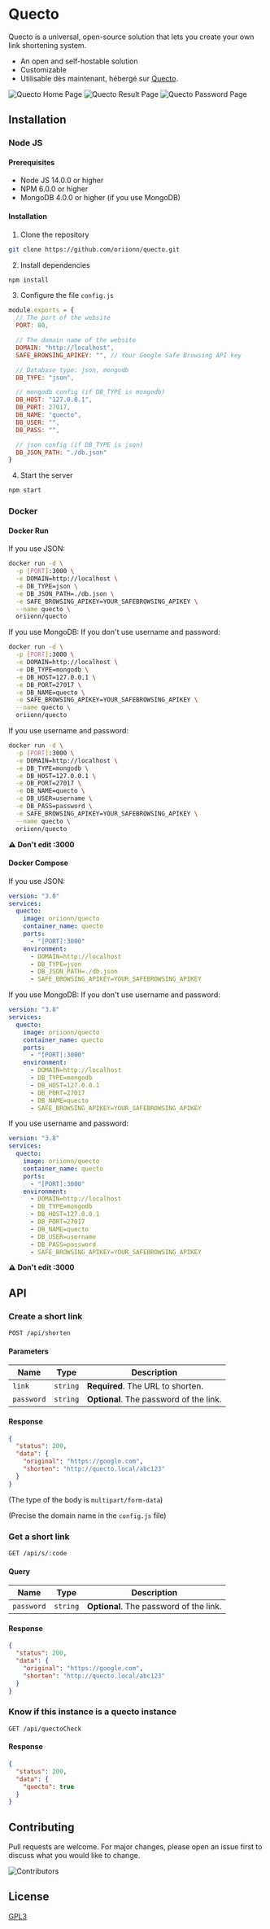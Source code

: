 # Quecto
Quecto is a universal, open-source solution that lets you create your own link shortening system.
- An open and self-hostable solution
- Customizable
- Utilisable dès maintenant, hébergé sur [Quecto](https://s.oriondev.fr).

![Quecto Home Page](docs/home.png)
![Quecto Result Page](docs/result.png)
![Quecto Password Page](docs/password.png)

## Installation

### Node JS

#### Prerequisites
- Node JS 14.0.0 or higher
- NPM 6.0.0 or higher
- MongoDB 4.0.0 or higher (if you use MongoDB)

#### Installation
1. Clone the repository
```bash
git clone https://github.com/oriionn/quecto.git
```
2. Install dependencies
```bash
npm install
```
3. Configure the file `config.js`
```js
module.exports = {
  // The port of the website
  PORT: 80,

  // The domain name of the website
  DOMAIN: "http://localhost",
  SAFE_BROWSING_APIKEY: "", // Your Google Safe Browsing API key

  // Database type: json, mongodb
  DB_TYPE: "json",

  // mongodb config (if DB_TYPE is mongodb)
  DB_HOST: "127.0.0.1",
  DB_PORT: 27017,
  DB_NAME: "quecto",
  DB_USER: "",
  DB_PASS: "",

  // json config (if DB_TYPE is json)
  DB_JSON_PATH: "./db.json"
}
```

4. Start the server
```bash
npm start
```

### Docker
#### Docker Run
If you use JSON:
```bash
docker run -d \
  -p [PORT]:3000 \
  -e DOMAIN=http://localhost \
  -e DB_TYPE=json \
  -e DB_JSON_PATH=./db.json \
  -e SAFE_BROWSING_APIKEY=YOUR_SAFEBROWSING_APIKEY \
  --name quecto \
  oriionn/quecto
```
If you use MongoDB:
If you don't use username and password:
```bash
docker run -d \
  -p [PORT]:3000 \
  -e DOMAIN=http://localhost \
  -e DB_TYPE=mongodb \
  -e DB_HOST=127.0.0.1 \
  -e DB_PORT=27017 \
  -e DB_NAME=quecto \
  -e SAFE_BROWSING_APIKEY=YOUR_SAFEBROWSING_APIKEY \
  --name quecto \
  oriionn/quecto
```
If you use username and password:
```bash
docker run -d \
  -p [PORT]:3000 \
  -e DOMAIN=http://localhost \
  -e DB_TYPE=mongodb \
  -e DB_HOST=127.0.0.1 \
  -e DB_PORT=27017 \
  -e DB_NAME=quecto \
  -e DB_USER=username \
  -e DB_PASS=password \
  -e SAFE_BROWSING_APIKEY=YOUR_SAFEBROWSING_APIKEY \
  --name quecto \
  oriionn/quecto
```
**⚠ Don't edit :3000**

#### Docker Compose
If you use JSON:
```yaml
version: "3.8"
services:
  quecto:
    image: oriionn/quecto
    container_name: quecto
    ports:
      - "[PORT]:3000"
    environment:
      - DOMAIN=http://localhost
      - DB_TYPE=json
      - DB_JSON_PATH=./db.json
      - SAFE_BROWSING_APIKEY=YOUR_SAFEBROWSING_APIKEY
```
If you use MongoDB:
If you don't use username and password:
```yaml
version: "3.8"
services:
  quecto:
    image: oriionn/quecto
    container_name: quecto
    ports:
      - "[PORT]:3000"
    environment:
      - DOMAIN=http://localhost
      - DB_TYPE=mongodb
      - DB_HOST=127.0.0.1
      - DB_PORT=27017
      - DB_NAME=quecto
      - SAFE_BROWSING_APIKEY=YOUR_SAFEBROWSING_APIKEY
```
If you use username and password:
```yaml
version: "3.8"
services:
  quecto:
    image: oriionn/quecto
    container_name: quecto
    ports:
      - "[PORT]:3000"
    environment:
      - DOMAIN=http://localhost
      - DB_TYPE=mongodb
      - DB_HOST=127.0.0.1
      - DB_PORT=27017
      - DB_NAME=quecto
      - DB_USER=username 
      - DB_PASS=password
      - SAFE_BROWSING_APIKEY=YOUR_SAFEBROWSING_APIKEY
```
**⚠ Don't edit :3000**

## API
### Create a short link
```http
POST /api/shorten
```
#### Parameters
| Name       | Type | Description                             |
|------------| --- |-----------------------------------------|
| `link`     | `string` | **Required**. The URL to shorten.       |
| `password` | `string` | **Optional**. The password of the link. |

#### Response
```json
{
  "status": 200,
  "data": {
    "original": "https://google.com",
    "shorten": "http://quecto.local/abc123"
  }
}
```
(The type of the body is `multipart/form-data`)

(Precise the domain name in the `config.js` file)

### Get a short link
```http
GET /api/s/:code
```

#### Query
| Name       | Type | Description                             |
|------------| --- |-----------------------------------------|
| `password` | `string` | **Optional**. The password of the link. |

#### Response
```json
{
  "status": 200,
  "data": {
    "original": "https://google.com",
    "shorten": "http://quecto.local/abc123"
  }
}
```

### Know if this instance is a quecto instance
```http
GET /api/quectoCheck
```

#### Response
```json
{
  "status": 200,
  "data": {
    "quecto": true
  }
}
```

## Contributing
Pull requests are welcome. For major changes, please open an issue first to discuss what you would like to change.

![Contributors](https://contrib.rocks/image?repo=oriionn/quecto)

## License
[GPL3](https://github.com/oriionn/quecto/blob/main/LICENSE)
